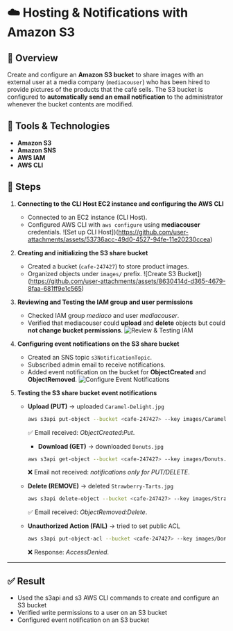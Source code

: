 # ☁️ Hosting & Notifications with Amazon S3

## 📝 Overview

Create and configure an **Amazon S3 bucket** to share images with an external user at a media company (`mediacouser`) who has been hired to provide pictures of the products that the café sells. The S3 bucket is configured to **automatically send an email notification** to the administrator whenever the bucket contents are modified.  

## 🔧 Tools & Technologies

* **Amazon S3** 
* **Amazon SNS** 
* **AWS IAM** 
* **AWS CLI** 

## 🚀 Steps

1. **Connecting to the CLI Host EC2 instance and configuring the AWS CLI**

   * Connected to an EC2 instance (CLI Host).
   * Configured AWS CLI with `aws configure` using **mediacouser** credentials.
     ![Set up CLI Host])(https://github.com/user-attachments/assets/53736acc-49d0-4527-94fe-11e20230ccea)

2. **Creating and initializing the S3 share bucket**

   * Created a bucket (`cafe-247427`) to store product images.
   * Organized objects under `images/` prefix.
     ![Create S3 Bucket])(https://github.com/user-attachments/assets/8630414d-d365-4679-8faa-681ff9e1c565)
     
3. **Reviewing and Testing the IAM group and user permissions**

   * Checked IAM group *mediaco* and user *mediacouser*.
   * Verified that mediacouser could **upload** and **delete** objects but could **not change bucket permissions**.
     ![Review & Testing IAM](https://github.com/user-attachments/assets/29a607a8-049b-4c81-a5f3-5d4dc3dde758)
     
4. **Configuring event notifications on the S3 share bucket**

   * Created an SNS topic `s3NotificationTopic`.
   * Subscribed admin email to receive notifications.
   * Added event notification on the bucket for **ObjectCreated** and **ObjectRemoved**.
     ![Configure Event Notifications](https://github.com/user-attachments/assets/546a178f-54ae-43af-bf85-45aacf235a77)
     
5. **Testing the S3 share bucket event notifications**

   * **Upload (PUT)** → uploaded `Caramel-Delight.jpg`

     ```bash
     aws s3api put-object --bucket <cafe-247427> --key images/Caramel-Delight.jpg --body ~/new-images/Caramel-Delight.jpg
     ```
     
     ✅ Email received: *ObjectCreated:Put*.

     * **Download (GET)** → downloaded `Donuts.jpg`

     ```bash
     aws s3api get-object --bucket <cafe-247427> --key images/Donuts.jpg Donuts.jpg
     ```

     ❌ Email not received: *notifications only for PUT/DELETE*.

   * **Delete (REMOVE)** → deleted `Strawberry-Tarts.jpg`

     ```bash
     aws s3api delete-object --bucket <cafe-247427> --key images/Strawberry-Tarts.jpg
     ```

     ✅ Email received: *ObjectRemoved:Delete*.

   * **Unauthorized Action (FAIL)** → tried to set public ACL

     ```bash
     aws s3api put-object-acl --bucket <cafe-247427> --key images/Donuts.jpg --acl public-read
     ```

     ❌ Response: *AccessDenied*.

---

## ✅ Result

* Used the s3api and s3 AWS CLI commands to create and configure an S3 bucket
*	Verified write permissions to a user on an S3 bucket
*	Configured event notification on an S3 bucket
